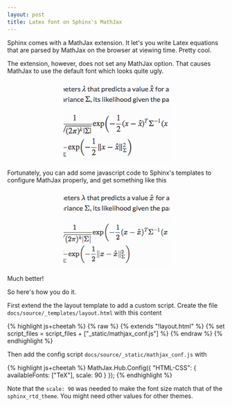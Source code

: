 ```yaml
---
layout: post
title: Latex font on Sphinx's MathJax
---
```



Sphinx comes with a MathJax extension.  It let's you write Latex equations that are parsed by MathJax on the browser at viewing time.  Pretty cool.

The extension, however, does not set any MathJax option.  That causes MathJax to use the default font which looks quite ugly.

<center><img src="/images/2016-05-05-before.png" /></center>

Fortunately, you can add some javascript code to Sphinx's templates to configure MathJax properly, and get something like this

<center><img src="/images/2016-05-05-after.png" /></center>

Much better!

So here's how you do it.

First extend the the layout template to add a custom script.  Create the file `docs/source/_templates/layout.html` with this content

{% highlight js+cheetah  %}
{% raw  %}
{% extends "!layout.html" %}
{% set script_files = script_files + ["_static/mathjax_conf.js"] %}
{% endraw %}
{% endhighlight %}

Then add the config script `docs/source/_static/mathjax_conf.js` with

{% highlight js+cheetah  %}
MathJax.Hub.Config({
   "HTML-CSS": {
        availableFonts: ["TeX"],
        scale: 90
   }
});
{% endhighlight %}

Note that the `scale: 90` was needed to make the font size match that of the `sphinx_rtd_theme`. You might need other values for other themes.
